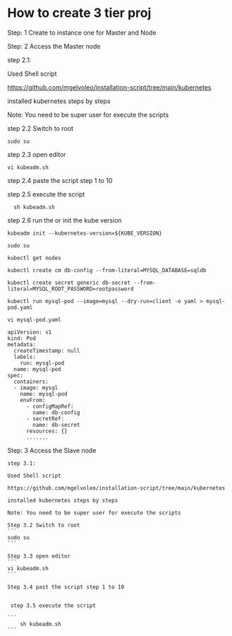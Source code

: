 # How to create 3 tier proj


Step: 1 Create to instance one for Master and Node


Step: 2 Access the Master node

  step 2.1:

  Used Shell script
  
  https://github.com/mgelvoleo/installation-script/tree/main/kubernetes
  
  installed kubernetes steps by steps

  Note: You need to be super user for execute the scripts

  step 2.2 Switch to root
  
  ```
  sudo su
  ```

  step 2.3 open editor
  
  ```
  vi kubeadm.sh
  ```

  step 2.4 paste the script step 1 to 10
  

  step 2.5 execute the script

  ```
    sh kubeadm.sh
  ```

  step 2.6 run the or init the kube version

  ```
  kubeadm init --kubernetes-version=${KUBE_VERSION}
  ```

  ```
  sudo su
  ```

  ```
  kubectl get nodes
  ```


  ```
  kubectl create cm db-config --from-literal=MYSQL_DATABASE=sqldb
  ```

  ```
  kubectl create secret generic db-secret --from-literal=MYSQL_ROOT_PASSWORD=rootpassword
  ```


  ```
  kubectl run mysql-pod --image=mysql --dry-run=client -o yaml > mysql-pod.yaml
  ```
  

  ```
  vi mysql-pod.yaml
  ```


  ```
  apiVersion: v1
  kind: Pod
  metadata:
    createTimestamp: null
    labels:
      run: mysql-pod
    name: mysql-pod
  spec:
    containers:
    - image: mysql
      name: mysql-pod
      envFrom:
        - configMapRef:
          name: db-config
        - secretRef:
          name: db-secret
        resources: {}
        .......
  ```

  








Step: 3 Access the Slave node 


    step 3.1:

    Used Shell script
    
    https://github.com/mgelvoleo/installation-script/tree/main/kubernetes
    
    installed kubernetes steps by steps

    Note: You need to be super user for execute the scripts

    Step 3.2 Switch to root
    ```
    sudo su
    ```

    Step 3.3 open editor
    ```
    vi kubeadm.sh
    ```

    Step 3.4 past the script step 1 to 10


     step 3.5 execute the script

    ```
        sh kubeadm.sh
    ```




